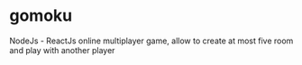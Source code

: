 # gomoku
NodeJs - ReactJs online multiplayer game, allow to create at most five room and play with another player
